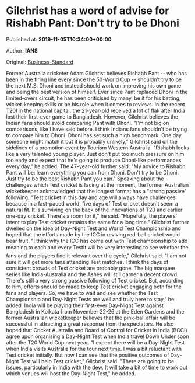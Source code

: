 
# Gilchrist has a word of advise for Rishabh Pant: Don't try to be Dhoni

Published at: **2019-11-05T10:34:00+00:00**

Author: **IANS**

Original: [Business-Standard](https://www.business-standard.com/article/sports/gilchrist-has-a-word-of-advise-for-rishabh-pant-don-t-try-to-be-dhoni-119110501011_1.html)

Former Australia cricketer Adam Gilchrist believes Rishabh Pant -- who has been in the firing line every since the 50-World Cup -- shouldn't try to be the next M.S. Dhoni and instead should work on improving his own game and being the best version of himself.
Ever since Pant replaced Dhoni in the limited-overs circuit, he has been criticised by many, be it for his batting, wicket-keeping skills or be his role when it comes to reviews. In the recent T20I in the national capital, the 21-year-old received a lot of flak after India lost their first-ever game to Bangladesh.
However, Gilchrist believes the Indian fans should avoid comparing Pant with Dhoni. "I'm not big on comparisons, like I have said before. I think Indians fans shouldn't be trying to compare him to Dhoni. Dhoni has set such a high benchmark. One day someone might match it but it is probably unlikely," Gilchrist said on the sidelines of a promotion event by Tourism Western Australia.
"Rishabh looks like a very talented young player. Just don't put too much pressure on him too early and expect that he's going to produce Dhoni-like performances every day," he added.
The 47-year-old further said: "My advice to Rishabh Pant will be: learn everything you can from Dhoni. Don't try to be Dhoni. Just try to be the best Rishabh Pant you can."
Speaking about the challenges which Test cricket is facing at the moment, the former Australian wicketkeeper acknowledged that the longest format has a "strong passive" following.
"Test cricket in this day and age will always have challenges because in a fast-paced world, five days of Test cricket doesn't seem a natural fit. It is surviving on the back of the innovations of T20 and earlier one-day cricket. There's a room for it," he said.
"Hopefully, the players' intent to play Test cricket remains the same for a long time."
Gilchrist further dwelled on the idea of Day-Night Test and World Test Championship and hoped that the efforts made by the ICC in reviving red-ball cricket would bear fruit.
"I think why the ICC has come out with Test championship to add meaning to each and every TestIt will be very interesting to see whether the fans and the players find it relevant over the cycle," Gilchrist said.
"I am not sure it will get more fans attending Test matches. I think the days of consistent crowds of Test cricket are probably gone. The big marquee series like India-Australia and the Ashes will still garner a decent crowd. There's still a very strong passive following of Test cricket. But, according to him, efforts should be made to keep Test cricket engaging both for the fans and players. So, we have to wait and see whether the Test Championship and Day-Night Tests are well and truly here to stay," he added.
India will be playing their first-ever Day-Night Test against Bangladesh in Kolkata from November 22-26 at the Eden Gardens and the former Australian wicketkeeper believes that the pink-ball affair will be successful in attracting a great response from the spectators.
He also hoped that Cricket Australia and Board of Control for Cricket in India (BCCI) agree upon organising a Day-Night Test when India travel Down Under soon after the T20 World Cup next year.
"I expect there will be a Day-Night Test when India visits Australia for the tour next time. I was a bit reluctant with Test cricket initially. But now I can see that the positive outcomes of Day-Night Test will help Test cricket," Gilchrist said.
"There are going to be issues, particularly in India with the dew. It will take a bit of time to work out which venues will host the Day-Night Test," he added.
